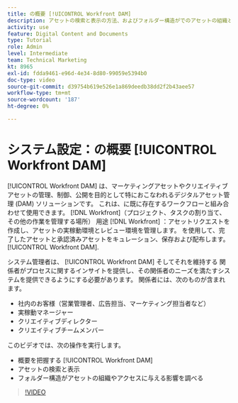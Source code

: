 ```yaml
---
title: の概要 [!UICONTROL Workfront DAM]
description: アセットの検索と表示の方法、およびフォルダー構造がでのアセットの組織とアクセスに与える影響について説明します。 [!UICONTROL Workfront DAM].
activity: use
feature: Digital Content and Documents
type: Tutorial
role: Admin
level: Intermediate
team: Technical Marketing
kt: 8965
exl-id: fdda9461-e96d-4e34-8d80-99059e5394b0
doc-type: video
source-git-commit: d39754b619e526e1a869deedb38dd2f2b43aee57
workflow-type: tm+mt
source-wordcount: '187'
ht-degree: 0%

---
```


# システム設定：の概要 [!UICONTROL Workfront DAM]

[!UICONTROL Workfront DAM] は、マーケティングアセットやクリエイティブアセットの管理、制御、公開を目的として特におこなわれるデジタルアセット管理 (DAM) ソリューションです。 これは、に既に存在するワークフローと組み合わせて使用できます。 [!DNL Workfront]（プロジェクト、タスクの割り当て、その他の作業を管理する場所） 用途 [!DNL Workfront] ：アセットリクエストを作成し、アセットの実稼動環境とレビュー環境を管理します。 を使用して、完了したアセットと承認済みアセットをキュレーション、保存および配布します。 [!UICONTROL Workfront DAM].


システム管理者は、 [!UICONTROL Workfront DAM] そしてそれを維持する 関係者がプロセスに関するインサイトを提供し、その関係者のニーズを満たすシステムを提供できるようにする必要があります。 関係者には、次のものが含まれます。

* 社内のお客様（営業管理者、広告担当、マーケティング担当者など）
* 実稼動マネージャー
* クリエイティブディレクター
* クリエイティブチームメンバー

このビデオでは、次の操作を実行します。

* 概要を把握する [!UICONTROL Workfront DAM]
* アセットの検索と表示
* フォルダー構造がアセットの組織やアクセスに与える影響を調べる

>[!VIDEO](https://video.tv.adobe.com/v/335228/?quality=12)
